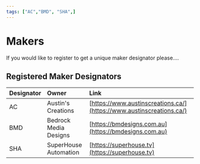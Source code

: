 ```yaml
---
tags: ["AC","BMD", "SHA",]
---
```

# Makers
If you would like to register to get a unique maker designator please....

## Registered Maker Designators

|Designator| Owner                          | Link                     |
|:-------- |:-------------------------------| :------------------------|
|AC        |Austin's Creations              | [https://www.austinscreations.ca/](https://www.austinscreations.ca/) |
|BMD       |Bedrock Media Designs           | [https://bmdesigns.com.au](https://bmdesigns.com.au) |
|SHA       |SuperHouse Automation           | [https://superhouse.tv](https://superhouse.tv) |
